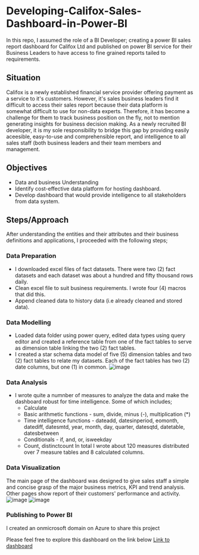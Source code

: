 # Developing-Califox-Sales-Dashboard-in-Power-BI
In this repo, I assumed the role of a BI Developer; creating a power BI sales report dashboard for Califox Ltd and published on power BI service for their Business Leaders to have access to fine grained reports tailed to requirements. 

## Situation
Califox is a newly established financial service provider offering payment as a service to it's customers. However, it's sales business leaders find it difficult to access their sales report because their data platform is somewhat difficult to use for non-data experts. Therefore, it has become a challenge for them to track business position on the fly, not to mention generating insights for business decision making.
As a newly recruited BI developer, it is my sole responsibility to bridge this gap by providing easily aceesible, easy-to-use and comprehensible report, and intelligence to all sales staff (both business leaders and their team members and management.

## Objectives
* Data and business Understanding
* Identify cost-effective data platform for hosting dashboard.
* Develop dashboard that would provide intelligence to all stakeholders from data system.

## Steps/Approach
After understanding the entities and their attributes and their business definitions and applications, I proceeded with the following steps;

### Data Preparation
* I downloaded excel files of fact datasets. There were two (2) fact datasets and each dataset was about a hundred and fifty thousand rows daily.
* Clean excel file to suit business requirements. I wrote four (4) macros that did this.
* Append cleaned data to history data (i.e already cleaned and stored data).

### Data Modelling
* Loaded data folder using power query, edited data types using query editor and created a reference table from one of the fact tables to serve as dimension table linking the two (2) fact tables.
* I created a star schema data model of five (5) dimension tables and two (2) fact tables to relate my datasets. Each of the fact tables has two (2) date columns, but one (1) in common.
![image](https://github.com/Lekkyl/Developing-Califox-Sales-Dashboard-in-Power-BI/assets/66248503/219c03a7-814c-4cc3-854f-bd029d2a5d94)

### Data Analysis
* I wrote quite a numnber of measures to analyze the data and make the dashboard robust for time intelligence. Some of which includes; 
    * Calculate
    * Basic arithmetic functions - sum, divide, minus (-), multiplication (*)
    * Time intelligence functions - dateadd, datesinperiod, eomonth, datediff, datesmtd, year, month, day, quarter, datesqtd, datetable, datesbetween
    * Conditionals - if, and, or, isweekday
    * Count, distinctcount
In total I wrote about 120 measures distributed over 7 measure tables and 8 calculated columns.

### Data Visualization
The main page of the dashboard was designed to give sales staff a simple and concise grasp of the major business metrics, KPI and trend analysis. Other pages show report of their customers' performance and activity.
![image](https://github.com/Lekkyl/Developing-Califox-Sales-Dashboard-in-Power-BI/assets/66248503/717d883a-77dc-4f98-a9b5-1ec1f042074a)
![image](https://github.com/Lekkyl/Developing-Califox-Sales-Dashboard-in-Power-BI/assets/66248503/ddeaa457-b0a4-45d9-8cea-a76ea90214b9)


### Publishing to Power BI
I created an onmicrosoft domain on Azure to share this project

Please feel free to explore this dashboard on the link below
[Link to dashboard](https://app.powerbi.com/view?r=eyJrIjoiOGM0MjVmODctNGNkZS00NjAyLTg5N2ItM2Q1NWJkNzEzMWRmIiwidCI6IjQzYjc2NzQxLTgzYWYtNGQ5Ny1hMDNhLThlNmNmMmFhMmVhMCIsImMiOjZ9&embedImagePlaceholder=true&pageName=ReportSectionb975dafc1fb4b66613b1)
